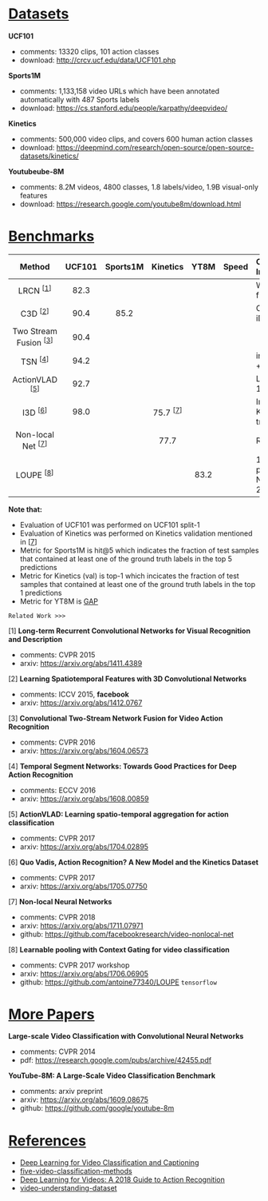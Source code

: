 <!-- category: benchmark -->
<!-- theme: video classification -->
<!-- date: 2018/08/07 -->

# <u>Datasets</u>

**UCF101**

- comments: 13320 clips, 101 action classes
- download: http://crcv.ucf.edu/data/UCF101.php

**Sports1M**

- comments: 1,133,158 video URLs which have been annotated automatically with 487 Sports labels
- download: https://cs.stanford.edu/people/karpathy/deepvideo/

**Kinetics**

- comments: 500,000 video clips, and covers 600 human action classes
- download: https://deepmind.com/research/open-source/open-source-datasets/kinetics/

**Youtubeube-8M**

- comments: 8.2M videos, 4800 classes, 1.8 labels/video, 1.9B visual-only features
- download: https://research.google.com/youtube8m/download.html

# <u>Benchmarks</u>

| Method                                 | UCF101   | Sports1M | Kinetics                 | YT8M    | Speed    | Completementary Info                                   |
| :-------------------:                  | :------: | :------: | :------:                 | :------:| :------: | :----------------------                                |
| LRCN <sup>[[1](#1)]</sup>              | 82.3     |          |                          |         |          | Weighted score of flow & RGB inputs                    |
| C3D <sup>[[2](#2)]</sup>               | 90.4     | 85.2     |                          |         |          | C3D (3 nets) + iDT + linear SVM                        |
| Two Stream Fusion <sup>[[3](#3)]</sup> | 90.4     |          |                          |         |          |                                                        |
| TSN <sup>[[4](#4)]</sup>               | 94.2     |          |                          |         |          | input RGB + Flow + Warped flow                         |
| ActionVLAD <sup>[[5](#5)]</sup>        | 92.7     |          |                          |         |          | LateFuse + VGG-16                                      |
| I3D <sup>[[6](#6)]</sup>               | 98.0     |          | 75.7 <sup>[[7](#7)]</sup>|         |          | Imagenet + Kinetics pre-training                       |
| Non-local Net <sup>[[7](#7)]</sup>     |          |          | 77.7                     |         |          | ResNet-101 + I3D                                       |   
| LOUPE <sup>[[8](#8)]</sup>             |          |          |                          | 83.2    |          | 1) single model performs NetVLAD;<br>2) Context Gating;|

**Note that:** 

- Evaluation of UCF101 was performed on UCF101 split-1
- Evaluation of Kinetics was performed on Kinetics validation mentioned in [[7](#7)]
- Metric for Sports1M is hit@5 which indicates the fraction of test samples that contained at least one of the ground truth labels in the top 5 predictions
- Metric for Kinetics (val) is top-1 which incicates the fraction of test samples that contained at least one of the ground truth labels in the top 1 predictions
- Metric for YT8M is [GAP](https://www.kaggle.com/c/youtube8m#evaluation)

`Related Work >>>`

<span id="1">[1]</span> **Long-term Recurrent Convolutional Networks for Visual Recognition and Description**

- comments: CVPR 2015
- arxiv: https://arxiv.org/abs/1411.4389

<span id="2">[2]</span> **Learning Spatiotemporal Features with 3D Convolutional Networks**

- comments: ICCV 2015, **facebook**
- arxiv: https://arxiv.org/abs/1412.0767

<span id="3">[3]</span> **Convolutional Two-Stream Network Fusion for Video Action Recognition**

- comments: CVPR 2016
- arxiv: https://arxiv.org/abs/1604.06573

<span id="4">[4]</span> **Temporal Segment Networks: Towards Good Practices for Deep Action Recognition**

- comments: ECCV 2016
- arxiv: https://arxiv.org/abs/1608.00859

<span id="5">[5]</span> **ActionVLAD: Learning spatio-temporal aggregation for action classification**

- comments: CVPR 2017
- arxiv: https://arxiv.org/abs/1704.02895

<span id="6">[6]</span> **Quo Vadis, Action Recognition? A New Model and the Kinetics Dataset**

- comments: CVPR 2017
- arxiv: https://arxiv.org/abs/1705.07750

<span id="7">[7]</span> **Non-local Neural Networks**

- comments: CVPR 2018
- arxiv: https://arxiv.org/abs/1711.07971
- github: https://github.com/facebookresearch/video-nonlocal-net

<span id="8">[8]</span> **Learnable pooling with Context Gating for video classification**

- comments: CVPR 2017 workshop
- arxiv: https://arxiv.org/abs/1706.06905
- github: https://github.com/antoine77340/LOUPE `tensorflow`

# <u>More Papers</u>

**Large-scale Video Classification with Convolutional Neural Networks**

- comments: CVPR 2014
- pdf: https://research.google.com/pubs/archive/42455.pdf

**YouTube-8M: A Large-Scale Video Classification Benchmark**

- comments: arxiv preprint
- arxiv: https://arxiv.org/abs/1609.08675
- github: https://github.com/google/youtube-8m

# <u>References</u>

- [Deep Learning for Video Classification and Captioning](https://arxiv.org/pdf/1609.06782)
- [five-video-classification-methods](https://github.com/harvitronix/five-video-classification-methods)
- [Deep Learning for Videos: A 2018 Guide to Action Recognition](http://blog.qure.ai/notes/deep-learning-for-videos-action-recognition-review)
- [video-understanding-dataset](https://github.com/yoosan/video-understanding-dataset)